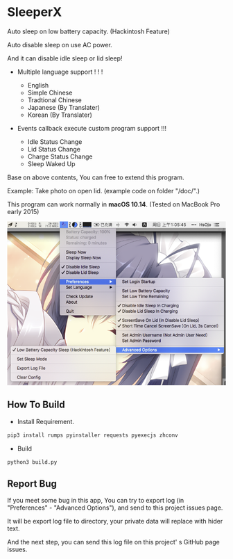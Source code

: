 # SleeperX

Auto sleep on low battery capacity. (Hackintosh Feature)

Auto disable sleep on use AC power.

And it can disable idle sleep or lid sleep!

* Multiple language support ! ! !
  * English
  * Simple Chinese
  * Tradtional Chinese
  * Japanese (By Translater)
  * Korean (By Translater)

* Events callback execute custom program support !!!
  * Idle Status Change
  * Lid Status Change
  * Charge Status Change
  * Sleep Waked Up

Base on above contents, You can free to extend this program.

Example: Take photo on open lid. (example code on folder "/doc/".)

This program can work normally in **macOS 10.14**. (Tested on MacBook Pro early 2015)

![Thumbnail](doc/img/thumbnail_en.png)

## How To Build

* Install Requirement.

```bash
pip3 install rumps pyinstaller requests pyexecjs zhconv
```

* Build

```bash
python3 build.py
```

## Report Bug

If you meet some bug in this app, You can try to export log (in "Preferences" - "Advanced Options"), and send to this project issues page.

It will be export log file to directory, your private data will replace with hider text.

And the next step, you can send this log file on this project' s GitHub page issues.

